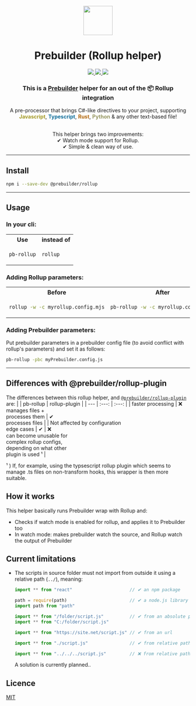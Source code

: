 <p style="text-align:center" align="center">
    <a href="https://prebuilder.anfadev.com/"><img width=80 src="https://prebuilder.anfadev.com/images/prebuilder-logo.svg"></img></a>
</p>

<h1 style="text-align:center" align="center">Prebuilder (Rollup helper)</h1>

<p style="text-align:center" align="center">
    <a href="https://www.npmjs.com/package/@prebuilder/rollup" alt="Npm version">
        <img src="https://img.shields.io/npm/v/@prebuilder/rollup">
    </a>
    <a href="https://www.npmjs.com/package/@prebuilder/rollup" alt="Size">
        <img src="https://img.shields.io/github/languages/code-size/prebuilderjs/rollup">
    </a>
    <a href="https://github.com/prebuilderjs/rollup" alt="Licence">
        <img src="https://img.shields.io/github/license/prebuilderjs/rollup">
    </a>
</p>

<h3 style="text-align:center" align="center">This is a <a href="https://github.com/prebuilderjs/prebuilder">Prebuilder</a> helper for an out of the 📦 Rollup integration</h3>
<p style="text-align:center" align="center">
A pre-processor that brings C#-like directives to your project, supporting<br><span style="color: #a59b28; font-weight:bold">Javascript</span>, <span style="color: #126f9b; font-weight:bold">Typescript</span>, <span style="color: #b3690f; font-weight:bold">Rust</span>, <span style="color: #969762; font-weight:bold">Python</span> & any other text-based file!
<br><br>
<p style="text-align:center" align="center">
This helper brings two improvements:<br>
✔ Watch mode support for Rollup.<br>
✔ Simple & clean way of use.
</p>

</p>

---

## Install

```sh
npm i --save-dev @prebuilder/rollup
```

---

## Usage

### In your cli:
<table>
    <tr>
        <th>Use</th>
        <th>instead of</th>
    </tr>
    <tr>
<td>

```sh
pb-rollup
```
<!-- these need to no be indented -->
</td>
<td>

```sh
rollup
```

</td>
    </tr>
</table>

### Adding Rollup parameters:
<table>
    <tr>
        <th>Before</th>
        <th>After</th>
    </tr>
    <tr>
<td>

```sh
rollup -w -c myrollup.config.mjs
```
<!-- these need to no be indented -->
</td>
<td>

```sh
pb-rollup -w -c myrollup.config.mjs
```

</td>
    </tr>
</table>

### Adding Prebuilder parameters:
Put prebuilder parameters in a prebuilder config file (to avoid conflict with rollup's parameters)
and set it as follows:
```sh
pb-rollup -pbc myPrebuilder.config.js
```

---

## Differences with @prebuilder/rollup-plugin
The differences between this rollup helper, and [`@prebuilder/rollup-plugin`](https://github.com/prebuilderjs/rollup-plugin) are:
|                                             |        pb-rollup                |   rollup-plugin                |
|    ---                                      |          :---:                  |      :---:                     |
| faster processing                           | ❌<br>manages files +<br>processes them | ✔ <br>processes files |
| Not affected by configuration<br>edge cases | ✔  | ❌<br>can become unusable for<br> complex rollup configs,<br> depending on what other<br> plugin is used ¹ |

¹ ) If, for example, using the typsescript rollup plugin which seems to manage .ts files on non-transform hooks, this wrapper is then more suitable.

## How it works

This helper basically runs Prebuilder wrap with Rollup and:
- Checks if watch mode is enabled for rollup, and applies it to Prebuilder too
- In watch mode: makes prebuilder watch the source, and Rollup watch the output of Prebuilder

## Current limitations
- The scripts in source folder must not import from outside it using a relative path (`../`), meaning:
    ```js
    import ** from "react"                      // ✔ an npm package

    path = require(path)                        // ✔ a node.js library
    import path from "path"

    import ** from "/folder/script.js"          // ✔ from an absolute path
    import ** from "C:/folder/script.js"    

    import ** from "https://site.net/script.js" // ✔ from an url

    import ** from "./script.js"                // ✔ from relative path inside src folder

    import ** from "../../../script.js"         // ❌ from relative path outside src folder
    ```
    A solution is currently planned..

## Licence

[MIT](https://github.com/prebuilderjs/rollup/blob/main/README.md)